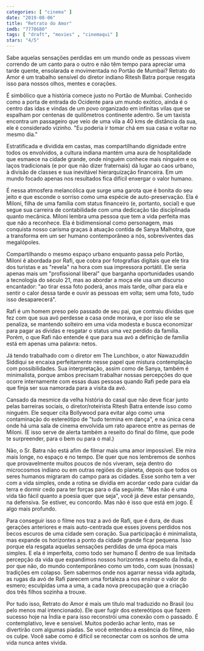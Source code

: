 ```yaml
---
categories: [ "cinema" ]
date: "2019-08-06"
title: "Retrato do Amor"
imdb: "7778680"
tags: [ "draft", "movies" , "cinemaqui" ]
stars: "4/5"
---
```

Sabe aquelas sensações perdidas em um mundo onde as pessoas vivem correndo de um canto para o outro e não têm tempo para apreciar uma tarde quente, ensolarada e movimentada no Portão de Mumbai? Retrato do Amor é um trabalho sensível do diretor indiano Ritesh Batra porque resgata isso para nossos olhos, mentes e corações.

É simbólico que a história comece justo no Portão de Mumbai. Conhecido como a porta de entrada do Ocidente para um mundo exótico, ainda é o centro das idas e vindas de um povo organizado em infinitas vilas que se espalham por centenas de quilômetros continente adentro. Se um taxista encontra um passageiro que veio de uma vila a 40 kms de distância da sua, ele é considerado vizinho. "Eu poderia ir tomar chá em sua casa e voltar no mesmo dia."

Estratificada e dividida em castas, mas compartilhando dignidade entre todos os envolvidos, a cultura indiana mantém uma aura de hospitalidade que esmaece na cidade grande, onde ninguém conhece mais ninguém e os laços tradicionais (e por que não dizer fraternais) dá lugar ao caos urbano, à divisão de classes e sua inevitável hierarquização financeira. Em um mundo focado apenas nos resultados fica difícil enxergar o valor humano.

É nessa atmosfera melancólica que surge uma garota que é bonita do seu jeito e que esconde o sorriso como uma espécie de auto-preservação. Ela é Miloni, filha de uma família com status financeiro (e, portanto, social) e que segue sua carreira de contabilidade com uma dedicação tão disciplinada quanto mecânica. Miloni lembra uma pessoa que tem a vida perfeita mas que não a reconhece. Ela é bidimensional como personagem, mas conquista nosso carisma graças à atuação contida de Sanya Malhotra, que a transforma em um ser humano contemporâneo a nós, sobreviventes das megalópoles.

Compartilhando o mesmo espaço urbano enquanto passa pelo Portão, Miloni é abordada por Rafi, que cobra por fotografias digitais que ele tira dos turistas e as "revela" na hora com sua impressora portátil. Ele seria apenas mais um "profissional liberal" que barganha oportunidades usando a tecnologia do século 21, mas ao abordar a moça ele usa um discurso encantador: "ao tirar essa foto poderá, anos mais tarde, olhar para ela e sentir o calor dessa tarde e ouvir as pessoas em volta; sem uma foto, tudo isso desaparecerá".

Rafi é um homem preso pelo passado de seu pai, que contraiu dívidas que fez com que sua avó perdesse a casa onde morava, e por isso ele se penaliza, se mantendo solteiro em uma vida modesta e busca economizar para pagar as dívidas e resgatar o status uma vez perdido da família. Porém, o que Rafi não entende é que para sua avó a definição de família está em apenas uma palavra: netos.

Já tendo trabalhado com o diretor em The Lunchbox, o ator Nawazuddin Siddiqui se encaixa perfeitamente nesse papel que mistura contemplação com possibilidades. Sua interpretação, assim como de Sanya, também é minimalista, porque ambos precisam trabalhar nossas percepções do que ocorre internamente com essas duas pessoas quando Rafi pede para ela que finja ser sua namorada para a visita da avó.

Cansado da mesmice da velha história do casal que não deve ficar junto pelas barreiras sociais, o diretor/roteirista Ritesh Batra entende isso como ninguém. Ele sequer cita Bollywood para evitar algo como uma contaminação do estereótipo de "tudo termina em dança", e na única cena onde há uma sala de cinema envolvida um rato aparece entre as pernas de Miloni. (E isso serve de alerta também a reseito do final do filme, que pode te surpreender, para o bem ou para o mal.)

Não, o Sr. Batra não está afim de filmar mais uma amor impossível. Ele mira mais longe, no espaço e no tempo. Ele quer que nos lembremos de sonhos que provavelmente muitos poucos de nós viveram, seja dentro do microcosmos indiano ou em outras regiões do planeta, depois que todos os seres humanos migraram do campo para as cidades. Esse sonho tem a ver com a vida simples, onde a rotina se dividia em acordar cedo para cuidar da terra e dormir cedo para ter forças para o dia seguinte. "Mas não é uma vida tão fácil quanto a poesia quer que seja", você já deve estar pensando, na defensiva. Se estiver, eu concordo. Mas não é isso que está em jogo. É algo mais profundo.

Para conseguir isso o filme nos traz a avó de Rafi, que é dura, de duas gerações anteriores e mais auto-centrada que esses jovens perdidos nos becos escuros de uma cidade sem coração. Sua participação é minimalista, mas expande os horizontes a ponto da cidade grande ficar pequena. Isso porque ela resgata aquelas sensações perdidas de uma época mais simples. E ela é imperfeita, como todo ser humano É dentro de sua limitada percepção da vida que expandimos nossos horizontes a respeito da Índia, e por que não, do mundo contemporâneo como um todo, com suas (nossas) tradições em colapso. Sem sabermos onde nos agarrar nessa vida agitada, as rugas da avó de Rafi parecem uma fortaleza a nos ensinar o valor do esmero; esculpidas uma a uma, a cada nova preocupação que a criação dos três filhos sozinha a trouxe.

Por tudo isso, Retrato do Amor é mais um título mal traduzido no Brasil (ou pelo menos mal intencionado). Ele quer fugir dos estereótipos que fazem sucesso hoje na Índia e para isso reconstrói uma conexão com o passado. É contemplativo, leve e sensível. Muitos poderão achar lento, mas se divertirão com algumas piadas. Se você entendeu a essência do filme, não os culpe. Você sabe como é difícil se reconectar com os sonhos de uma vida nunca antes vivida.
